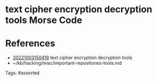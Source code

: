# text cipher encryption decryption tools Morse Code

# References
- [20221003150419](/zet/20221003150419/) text cipher encryption decryption tools
- ~/kb/hacking/misc/important-repositories-tools.md

Tags:
    #assorted

